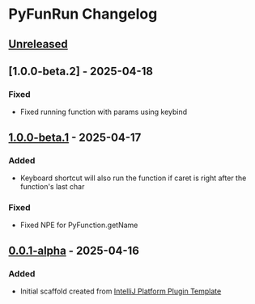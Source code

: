 <!-- Keep a Changelog guide -> https://keepachangelog.com -->

# PyFunRun Changelog

## [Unreleased]

## [1.0.0-beta.2] - 2025-04-18

### Fixed

- Fixed running function with params using keybind

## [1.0.0-beta.1] - 2025-04-17

### Added

- Keyboard shortcut will also run the function if caret is right after the function's last char

### Fixed

- Fixed NPE for PyFunction.getName

## [0.0.1-alpha] - 2025-04-16

### Added

- Initial scaffold created from [IntelliJ Platform Plugin Template](https://github.com/JetBrains/intellij-platform-plugin-template)

[Unreleased]: https://github.com/maciekwiso/pyFunRun/compare/v1.0.0-beta.1...HEAD
[1.0.0-beta.1]: https://github.com/maciekwiso/pyFunRun/compare/v0.0.1-alpha...v1.0.0-beta.1
[0.0.1-alpha]: https://github.com/maciekwiso/pyFunRun/commits/v0.0.1-alpha
